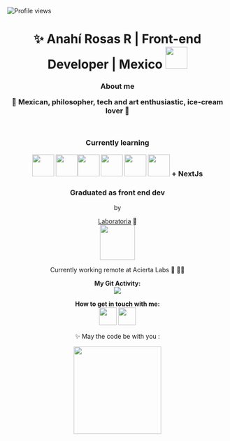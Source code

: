 ![Profile views](https://gpvc.arturio.dev/anahir21)

<div align="center">



<h1 align="center"> ✨ Anahí Rosas R | Front-end Developer | Mexico <img src="https://media.giphy.com/media/2Yj2vRSHrhZIUyVPGl/giphy.gif" width="50"></h3>
<h3 align="center"> <strong>About me</strong><br>
  <p> 💜 Mexican, philosopher,  tech and art enthusiastic, ice-cream lover 💜</p> <br>
    


<strong>Currently learning </strong> <br>

<img src ="https://media.giphy.com/media/SS8CV2rQdlYNLtBCiF/source.gif" width="50">         <img src= "https://media.giphy.com/media/dC3EHvqJ61hNReoxMV/giphy.gif" width="50"><img src="https://media.giphy.com/media/XAxylRMCdpbEWUAvr8/giphy.gif" width="50">  <img src="https://media.giphy.com/media/fsEaZldNC8A1PJ3mwp/giphy.gif" width ="50">   <img src="https://media.giphy.com/media/Ri2TUcKlaOcaDBxFpY/giphy.gif" width="50" >   <img src="https://media.giphy.com/media/kH1DBkPNyZPOk0BxrM/giphy.gif" width="50"> + NextJs

  <h3>Graduated as front end dev</h3>
by <br> 

[Laboratoria](https://www.laboratoria.la/) 💛  <br> 
<img src="https://media.giphy.com/media/YqWwG9OLqD3LzbGoZU/giphy.gif" width="80">
  <p>Currently working remote at Acierta Labs 💖 👩‍💻</p>
<strong>My Git Activity: </strong>

<br>
<img src= "https://github-readme-stats.vercel.app/api?username=anahir21&show_icons=true&theme=radical">


 
<strong>How to get in touch with me: </strong><br>
<a href="mailto:an211291@hotmail.com "><img src="https://media.giphy.com/media/5axRZ5SMhky9Kj60xk/giphy.gif" width="40"></a> <a href="https://www.linkedin.com/in/anahi-rosas-rivas/" target="_blank"> <img src="https://img.icons8.com/doodle/48/000000/linkedin--v2.png" width="40"/></a>
<br>

✨ May the code be with you : 
<br>

<img align= "center" src= "https://media.giphy.com/media/3bu85lsWhBTlWcOMN6/giphy.gif" width="200" heigth="100">
</div>
<!---
anahir21/anahir21 is a ✨ special ✨ repository because its `README.md` (this file) appears on your GitHub profile.
You can click the Preview link to take a look at your changes.
--->
